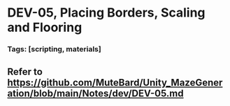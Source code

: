 # DEV-05, Placing Borders, Scaling and Flooring
### Tags: [scripting, materials]

## Refer to <https://github.com/MuteBard/Unity_MazeGeneration/blob/main/Notes/dev/DEV-05.md>

